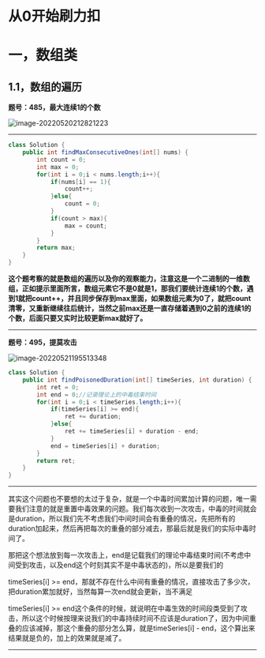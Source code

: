 #  从0开始刷力扣

#  一，数组类

##  1.1，数组的遍历

**题号：485，最大连续1的个数**

![image-20220520212821223](C:\Users\14776\AppData\Roaming\Typora\typora-user-images\image-20220520212821223.png) 

****

```java
class Solution {
    public int findMaxConsecutiveOnes(int[] nums) {
        int count = 0;
        int max = 0;
        for(int i = 0;i < nums.length;i++){
            if(nums[i] == 1){
                count++;
            }else{
                count = 0;
            }
            if(count > max){
                max = count;
            }
        }
        return max;
    }
}
```

**这个题考察的就是数组的遍历以及你的观察能力，注意这是一个二进制的一维数组，正如提示里面所言，数组元素它不是0就是1，那我们要统计连续1的个数，遇到1就把count++，并且同步保存到max里面，如果数组元素为0了，就把count清零，又重新继续往后统计，当然之前max还是一直存储着遇到0之前的连续1的个数，后面只要又实时比较更新max就好了。**

***

**题号：495，提莫攻击**

![image-20220521195513348](C:\Users\14776\AppData\Roaming\Typora\typora-user-images\image-20220521195513348.png) 

```java
class Solution {
    public int findPoisonedDuration(int[] timeSeries, int duration) {
        int ret = 0;
        int end = 0;//记录理论上的中毒结束时间
        for(int i = 0;i < timeSeries.length;i++){
            if(timeSeries[i] >= end){
                ret += duration;
            }else{
                ret += timeSeries[i] + duration - end;
            }
            end = timeSeries[i] + duration;
        }
        return ret;
    }
}
```

***

其实这个问题也不要想的太过于复杂，就是一个中毒时间累加计算的问题，唯一需要我们注意的就是重置中毒效果的问题。我们每次收到一次攻击，中毒的时间就会是duration，所以我们先不考虑我们中间时间会有重叠的情况，先把所有的duration加起来，然后再把每次的重叠的部分减去，那最后就是我们的实际中毒时间了。

那把这个想法放到每一次攻击上，end是记载我们的理论中毒结束时间(不考虑中间受到攻击，以及end这个时刻其实不是中毒状态的)，所以是要我们的

timeSeries[i] >= end，那就不存在什么中间有重叠的情况，直接攻击了多少次，把duration累加就好，当然每算一次end就会更新，当不满足

timeSeries[i] >= end这个条件的时候，就说明在中毒生效的时间段类受到了攻击，所以这个时候按理来说我们的中毒持续时间不应该是duration了，因为中间重叠的应该减掉，那这个重叠的部分怎么算，就是timeSeries[i]  - end，这个算出来结果就是负的，加上的效果就是减了。

***

